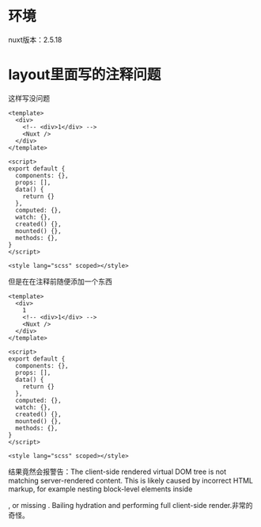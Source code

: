 # 环境

nuxt版本：2.5.18

# layout里面写的注释问题

这样写没问题

```vue
<template>
  <div>
    <!-- <div>1</div> -->
    <Nuxt />
  </div>
</template>

<script>
export default {
  components: {},
  props: [],
  data() {
    return {}
  },
  computed: {},
  watch: {},
  created() {},
  mounted() {},
  methods: {},
}
</script>

<style lang="scss" scoped></style>

```

但是在在注释前随便添加一个东西

```vue
<template>
  <div>
    1
    <!-- <div>1</div> -->
    <Nuxt />
  </div>
</template>

<script>
export default {
  components: {},
  props: [],
  data() {
    return {}
  },
  computed: {},
  watch: {},
  created() {},
  mounted() {},
  methods: {},
}
</script>

<style lang="scss" scoped></style>

```

结果竟然会报警告：The client-side rendered virtual DOM tree is not matching server-rendered content. This is likely caused by incorrect HTML markup, for example nesting block-level elements inside <p>, or missing <tbody>. Bailing hydration and performing full client-side render.非常的奇怪。


